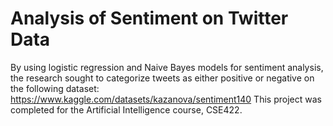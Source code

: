 # Analysis of Sentiment on Twitter Data
 By using logistic regression and Naive Bayes models for sentiment analysis, the research sought to categorize tweets as either positive or negative on the following dataset: https://www.kaggle.com/datasets/kazanova/sentiment140
 This project was completed for the Artificial Intelligence course, CSE422.
